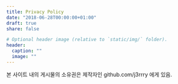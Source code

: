 ```yaml
---
title: Privacy Policy
date: "2018-06-28T00:00:00+01:00"
draft: true
share: false

# Optional header image (relative to `static/img/` folder).
header:
  caption: ""
  image: ""
---
```


본 사이트 내의 게시물의 소유권은 제작자인 github.com/j3rrry 에게 있음.
